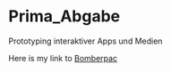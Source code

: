 # Prima_Abgabe
Prototyping interaktiver Apps und Medien

Here is my link to [Bomberpac](https://sabinecelina.github.io/Prima_Abgabe/BomberpacGame/Main.html)
